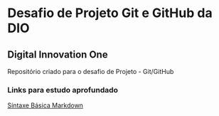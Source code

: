 # Desafio de Projeto Git e GitHub da DIO
## Digital Innovation One
Repositório criado para o desafio de Projeto - Git/GitHub 

### Links para estudo aprofundado
[Síntaxe Básica Markdown](https://www.markdownguide.org/getting-started/)
